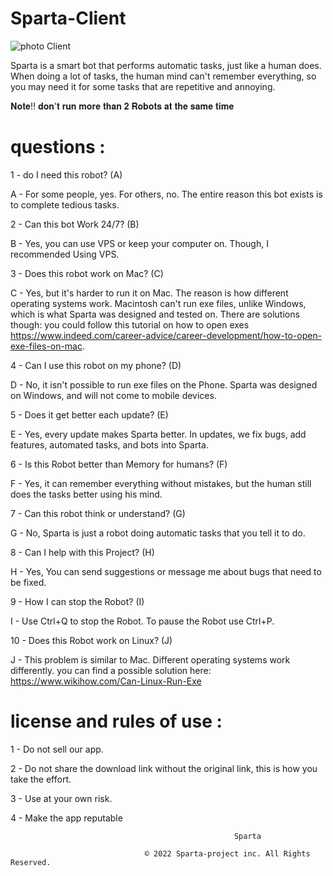 #                                                                         Sparta-Client

![photo Client](https://user-images.githubusercontent.com/101429553/170903378-57540333-9d94-48fb-b25f-02c769b98940.png)

Sparta is a smart bot that performs automatic tasks, just like a human does. When doing a lot of tasks, the human mind can't remember everything, so
you may need it for some tasks that are repetitive and annoying.

𝐍𝐨𝐭𝐞!! 𝐝𝐨𝐧'𝐭 𝐫𝐮𝐧 𝐦𝐨𝐫𝐞 𝐭𝐡𝐚𝐧 𝟐 𝐑𝐨𝐛𝐨𝐭𝐬 𝐚𝐭 𝐭𝐡𝐞 𝐬𝐚𝐦𝐞 𝐭𝐢𝐦𝐞

# questions :

1 - do I need this robot? (A)

A - For some people, yes. For others, no. The entire reason this bot exists is to complete tedious tasks.

2 - Can this bot Work 24/7? (B)

B - Yes, you can use VPS or keep your computer on. Though, I recommended Using VPS.

3 - Does this robot work on Mac? (C)

C - Yes, but it's harder to run it on Mac. The reason is how different operating systems work. Macintosh can't run exe files, unlike Windows, which is what Sparta was designed and tested on. There are solutions though: you could follow this tutorial on how to open exes https://www.indeed.com/career-advice/career-development/how-to-open-exe-files-on-mac.

4 - Can I use this robot on my phone? (D)

D - No, it isn't possible to run exe files on the Phone. Sparta was designed on Windows, and will not come to mobile devices.

5 - Does it get better each update? (E)

E - Yes, every update makes Sparta better. In updates, we fix bugs, add features, automated tasks, and bots into Sparta.

6 - Is this Robot better than Memory for humans? (F)

F - Yes, it can remember everything without mistakes, but the human still does the tasks better using his mind.

7 - Can this robot think or understand? (G)

G - No, Sparta is just a robot doing automatic tasks that you tell it to do.

8 - Can I help with this Project? (H)

H - Yes, You can send suggestions or message me about bugs that need to be fixed.

9 - How I can stop the Robot? (I)

I - Use Ctrl+Q to stop the Robot. To pause the Robot use Ctrl+P.

10 - Does this Robot work on Linux? (J)

J - This problem is similar to Mac. Different operating systems work differently. you can find a possible solution here: https://www.wikihow.com/Can-Linux-Run-Exe


#                                                 license and rules of use :

1 - Do not sell our app.

2 - Do not share the download link without the original link, this is how you take the effort.

3 - Use at your own risk.

4 - Make the app reputable

                                                      Sparta

                                  © 2022 Sparta-project inc. All Rights Reserved.
